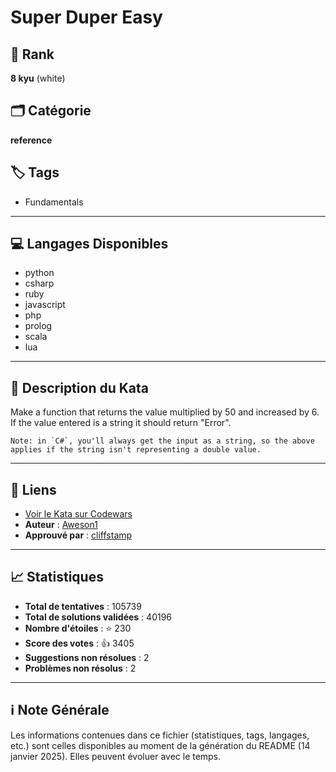 # Super Duper Easy

## 🏅 Rank
**8 kyu** (white)

## 🗂️ Catégorie
**reference**

## 🏷️ Tags
- Fundamentals

---

## 💻 Langages Disponibles
- python
- csharp
- ruby
- javascript
- php
- prolog
- scala
- lua

---

## 📜 Description du Kata

Make a function that returns the value multiplied by 50 and increased by 6. If the value entered is a string it should return "Error".

```if:csharp
Note: in `C#`, you'll always get the input as a string, so the above applies if the string isn't representing a double value.
```

---

## 🔗 Liens
- [Voir le Kata sur Codewars](https://www.codewars.com/kata/55a5bfaa756cfede78000026)
- **Auteur** : [Aweson1](https://www.codewars.com/users/Aweson1)
- **Approuvé par** : [cliffstamp](https://www.codewars.com/users/cliffstamp)

---

## 📈 Statistiques
- **Total de tentatives** : 105739
- **Total de solutions validées** : 40196
- **Nombre d'étoiles** : ⭐ 230
- **Score des votes** : 👍 3405
- **Suggestions non résolues** : 2
- **Problèmes non résolus** : 2

---

## ℹ️ Note Générale
Les informations contenues dans ce fichier (statistiques, tags, langages, etc.) sont celles disponibles au moment de la génération du README (14 janvier 2025). Elles peuvent évoluer avec le temps.
